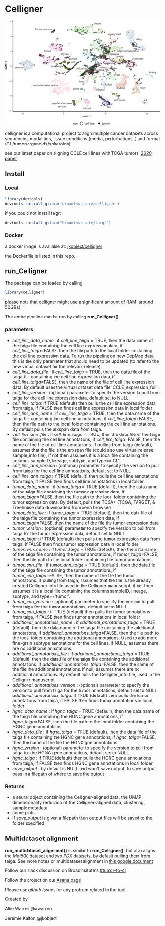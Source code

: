 # Celligner

![](docs/typical_celligner.webp)

celligner is a computational project to align multiple cancer datasets across sequencing modalities, tissue conditions (media, perturbations..) and format (CL/tumor/organoids/spheroids)

see our latest paper on aligning CCLE cell lines with TCGA tumors:
[2020 paper](https://www.nature.com/articles/s41467-020-20294-x)


## Install

### Local

``` r
library(devtools)
devtools::install_github("broadinstitute/celligner")
```

if you could not install taigr:
```r
devtools::install_github("broadinstitute/taigr")
```

### Docker

a docker image is available at: [jkobject/celligner](https://hub.docker.com/r/jkobject/celligner)

the Dockerfile is listed in this repo.

## run_Celligner

The package can be loaded by calling
``` r
library(celligner)
```

please note that celligner might use a significant amount of RAM (around 50GBs)

The entire pipeline can be run by calling **run_Celligner()**.

### parameters
  - *cell_line_data_name* : if *cell_line_taiga* = TRUE, then the data.name of the taiga file containing the cell line expression data, 
  if *cell_line_taiga*=FALSE, then the file path to the local folder containing the cell line expression data. To run the pipeline on
  new DepMap data this is the only parameter that should need to be updated (to refer to the new virtual dataset for the relevant release).
  - *cell_line_data_file* : if *cell_line_taiga* = TRUE, then the data.file of the taiga file containing the cell line expression data,
  if *cell_line_taiga*=FALSE, then the name of the file of cell line expression data. By default uses the virtual dataset data file 'CCLE_expression_full'.
  - *cell_line_version* : (optional) parameter to specify the version to pull from taiga for the cell line expression data, default set to NULL
  - *cell_line_taiga*: if TRUE (default) then pulls the cell line expression data from taiga, if FALSE then finds cell line expression data in local folder
  - *cell_line_ann_name* : if *cell_line_taiga* = TRUE, then the data.name of the taiga file containing the cell line annotations,
  if *cell_line_taiga*=FALSE, then the file path to the local folder containing the cell line annotations. By default pulls the arxspan data from taiga.
  - *cell_line_ann_file* : if *cell_line_taiga* = TRUE, then the data.file of the taiga file containing the cell line annotations,
  if *cell_line_taiga*=FALSE, then the name of the file of cell line annotations. If pulling from taiga (default), assumes that the file is the arxspan
  file (could also use virtual release sample_info file), if not then assumes it is a local file containing the columns sampleID, lineage, subtype, and type=='CL'.
  - *cell_line_ann_version* : (optional) parameter to specify the version to pull from taiga for the cell line annotations, default set to NULL
  - *cell_line_ann_taiga* : if TRUE (default) then pulls the cell line annotations from taiga, if FALSE then finds cell line annotations in local folder
  - *tumor_data_name* : if *tumor_taiga* = TRUE (default), then the data.name of the taiga file containing the tumor expression data,
  if *tumor_taiga*=FALSE, then the file path to the local folder containing the tumor expression data. By default, pulls the TCGA+ (TCGA, TARGET, & Treehouse data 
  downloaded from xena browser)
  - *tumor_data_file* : if *tumor_taiga* = TRUE (default), then the data.file of the taiga file containing the tumor expression data,
  if *tumor_taiga*=FALSE, then the name of the file the tumor expression data
  - *tumor_version* : (optional) parameter to specify the version to pull from taiga for the tumor expression data, default set to NULL
  - *tumor_taiga* : if TRUE (default) then pulls the tumor expression data from taiga, if FALSE then finds tumor expression data in local folder
  - *tumor_ann_name* : if *tumor_taiga* = TRUE (default), then the data.name of the taiga file containing the tumor annotations,
  if *tumor_taiga*=FALSE, then the file path to the local folder containing the tumor annotations
  - *tumor_ann_file* : if *tumor_ann_taiga* = TRUE (default), then the data.file of the taiga file containing the tumor annotations,
  if *tumor_ann_taiga*=FALSE, then the name of the file the tumor annotations. If pulling from taiga, assumes that the file is the already 
  created Celligner info file used in the Celligner manuscript, if not then assumes it is a local file containing the columns 
  sampleID, lineage, subtype, and type=='tumor'.
  - *tumor_ann_version* : (optional) parameter to specify the version to pull from taiga for the tumor annotations, default set to NULL
  - *tumor_ann_taiga* : if TRUE (default) then pulls the tumor annotations from taiga, if FALSE then finds tumor annotations in local folder
  - *additional_annotations_name* : if *additional_annotations_taiga* = TRUE (default), then the data.name of the taiga file containing the additional annotations,
  if *additional_annotations_taiga*=FALSE, then the file path to the local folder containing the additional annotations. Used to add more fine-grain subtype annotations
  for the cell lines. If NULL, assumes there are no additional annotations. 
  - *additional_annotations_file* : if *additional_annotations_taiga* = TRUE (default), then the data.file of the taiga file containing the additional annotations,
  if *additional_annotations_taiga*=FALSE, then the name of the file the additional annotations. If null, assumes there are
  no additional annotations. By default pulls the Celligner_info file, used in the Celligner manuscript.
  - *additional_annotations_version* : (optional) parameter to specify the version to pull from taiga for the tumor annotations, default set to NULL
  *additional_annotations_taiga*: if TRUE (default) then pulls the tumor annotations from taiga, if FALSE then finds tumor annotations in local folder
  - *hgnc_data_name* : if *hgnc_taiga* = TRUE (default), then the data.name of the taiga file containing the HGNC gene annotations,
  if *hgnc_taiga*=FALSE, then the file path to the local folder containing the HGNC gene annotations
  - *hgnc_data_file* : if *hgnc_taiga* = TRUE (default), then the data.file of the taiga file containing the HGNC gene annotations,
  if *hgnc_taiga*=FALSE, then the name of the file the HGNC gne annotations
  - *hgnc_version* : (optional) parameter to specify the version to pull from taiga for the HGNC gene annotations, default set to NULL
  - *hgnc_taiga* : if TRUE (default) then pulls the HGNC gene annotations from taiga, if FALSE then finds HGNC gene annotations in local folder
  - *save_output* : by default is NULL and won't save output, to save output pass in a filepath of where to save the output

### Returns
  - a seurat object containing the Celligner-aligned data, the UMAP dimensionality reduction of the Celligner-aligned data, clustering, sample metadata
  - some plots
  - if *save_output* is given a filepath then output files will be saved to the folder specified
  
## Multidataset alignment

**run_multidataset_alignment()** is similar to **run_Celligner()**, but also aligns the _Met500_ dataset and two _PDX_ datasets, by default pulling them from taiga. See more notes on multidataset alignment in [this google document](https://docs.google.com/document/d/11FvwosKXieYT0sRuyOkjCG1ZiyxYDQohx5-dyrY6LVg) 

Follow our slack discussion on BroadInsitute's [#tumor-to-cl](#)

Follow the project on our [Asana page](https://app.asana.com/0/482696339531494/list)

Please use _github issues_ for any problem related to the tool.

Created by: 

Allie Warren @awarren

Jérémie Kalfon @jkobject

